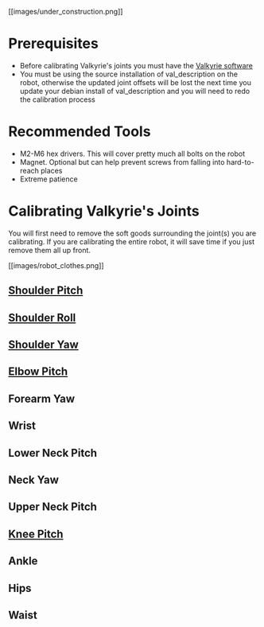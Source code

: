 [[images/under_construction.png]]

# Prerequisites
* Before calibrating Valkyrie's joints you must have the [Valkyrie software](https://github.com/NASA-JSC-Robotics/valkyrie/wiki/Get-Our-Code)
* You must be using the source installation of val_description on the robot, otherwise the updated joint offsets will be lost the next time you update your debian install of val_description and you will need to redo the calibration process

# Recommended Tools
* M2-M6 hex drivers. This will cover pretty much all bolts on the robot
* Magnet. Optional but can help prevent screws from falling into hard-to-reach places
* Extreme patience

# Calibrating Valkyrie's Joints
You will first need to remove the soft goods surrounding the joint(s) you are calibrating. If you are calibrating the entire robot, it will save time if you just remove them all up front.

[[images/robot_clothes.png]]

## [Shoulder Pitch](https://www.youtube.com/watch?v=i_R_QV1J_CA)

## [Shoulder Roll](https://www.youtube.com/watch?v=QIns0CLNaQc)

## [Shoulder Yaw](https://youtu.be/vYu5TmopCmc)

## [Elbow Pitch](https://www.youtube.com/watch?v=-FDrI2PnfEU)

## Forearm Yaw

## Wrist

## Lower Neck Pitch

## Neck Yaw

## Upper Neck Pitch

## [Knee Pitch](https://youtu.be/ejU2QimhXzI)

## Ankle

## Hips

## Waist